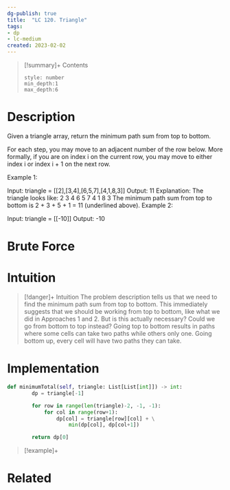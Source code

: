 ```yaml
---
dg-publish: true
title:  "LC 120. Triangle"
tags:
- dp
- lc-medium
created: 2023-02-02
---
```


>[!summary]+ Contents
>```toc
>style: number
>min_depth:1
>max_depth:6
>```

# Description
Given a triangle array, return the minimum path sum from top to bottom.

For each step, you may move to an adjacent number of the row below. More formally, if you are on index i on the current row, you may move to either index i or index i + 1 on the next row.

 

Example 1:

Input: triangle = [[2],[3,4],[6,5,7],[4,1,8,3]]
Output: 11
Explanation: The triangle looks like:
   2
  3 4
 6 5 7
4 1 8 3
The minimum path sum from top to bottom is 2 + 3 + 5 + 1 = 11 (underlined above).
Example 2:

Input: triangle = [[-10]]
Output: -10
# Brute Force
# Intuition

>[!danger]+ Intuition
>The problem description tells us that we need to find the minimum path sum from top to bottom. This immediately suggests that we should be working from top to bottom, like what we did in Approaches 1 and 2. But is this actually necessary? Could we go from bottom to top instead?
>Going top to bottom results in paths where some cells can take two paths while others only one. Going bottom up, every cell will have two paths they can take. 

# Implementation
```python
def minimumTotal(self, triangle: List[List[int]]) -> int:
        dp = triangle[-1]

        for row in range(len(triangle)-2, -1, -1):
            for col in range(row+1):
                dp[col] = triangle[row][col] + \
                    min(dp[col], dp[col+1])

        return dp[0]

```

>[!example]+ 


# Related
